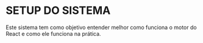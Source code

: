 # SETUP DO SISTEMA

Este sistema tem como objetivo entender melhor como funciona o motor do React e como ele funciona na prática.
 